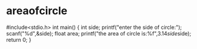 # areaofcircle
#include<stdio.h>
int main()
{
    int side;
    printf("enter the side of circle:");
    scanf("%d",&side);
    float area;
    printf("the area of circle is:%f",3.14*side*side);
    return 0;
}
